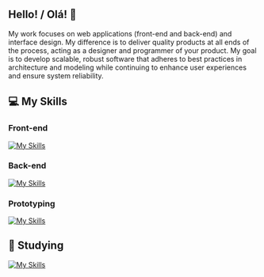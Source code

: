 ## Hello! / Olá! 👋

My work focuses on web applications (front-end and back-end) and interface design. My difference is to deliver quality products at all ends of the process, acting as a designer and programmer of your product. My goal is to develop scalable, robust software that adheres to best practices in architecture and modeling while continuing to enhance user experiences and ensure system reliability.

## 💻 My Skills

### Front-end

[![My Skills](https://skillicons.dev/icons?i=html,css,sass,tailwind,bootstrap,threejs,js,ts,react,nextjs,gatsby,vue,nuxtjs,svelte,jquery)](https://skillicons.dev)

### Back-end

[![My Skills](https://skillicons.dev/icons?i=php,mysql,nodejs,express,firebase,graphql,mongodb,prisma)](https://skillicons.dev)

### Prototyping

[![My Skills](https://skillicons.dev/icons?i=figma,xd,ps,ai)](https://skillicons.dev)

## 📕 Studying

[![My Skills](https://skillicons.dev/icons?i=nestjs,go,postgres,redis,docker,kubernetes,jest,kafka)](https://skillicons.dev)
